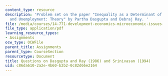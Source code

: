 ```yaml
---
content_type: resource
description: 'Problem set on the paper "Inequality as a Determinant of Malnutrition
  and Unemployment: Theory" by Partha Dasgupta and Debraj Ray. '
file: /media/courses/14-771-development-economics-microeconomic-issues-and-policy-models-fall-2008/c86da6102a2e4b60b2b20c82d66e2164_assn1.pdf
file_type: application/pdf
learning_resource_types:
- Assignments
ocw_type: OCWFile
parent_title: Assignments
parent_type: CourseSection
resourcetype: Document
title: Questions on Dasgupta and Ray (1986) and Srinivasan (1994)
uid: c86da610-2a2e-4b60-b2b2-0c82d66e2164
---
```

